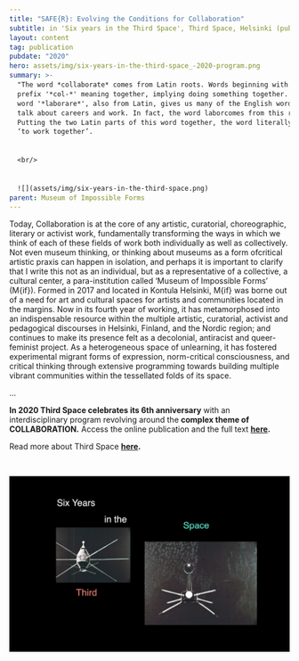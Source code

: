 ```yaml
---
title: "SAFE{R}: Evolving the Conditions for Collaboration"
subtitle: in 'Six years in the Third Space', Third Space, Helsinki (published online)
layout: content
tag: publication
pubdate: "2020"
hero: assets/img/six-years-in-the-third-space_-2020-program.png
summary: >-
  "The word *collaborate* comes from Latin roots. Words beginning with the
  prefix '*col-*' meaning together, implying doing something together. The root
  word '*laborare*', also from Latin, gives us many of the English words used to
  talk about careers and work. In fact, the word laborcomes from this root word.
  Putting the two Latin parts of this word together, the word literally means
  ‘to work together’.


  <br/>


  ![](assets/img/six-years-in-the-third-space.png)
parent: Museum of Impossible Forms
---
```

Today, Collaboration is at the core of any artistic, curatorial, choreographic, literary or activist work, fundamentally transforming the ways in which we think of each of these fields of work both individually as well as collectively. Not even museum thinking, or thinking about museums as a form ofcritical artistic praxis can happen in isolation, and perhaps it is important to clarify that I write this not as an individual, but as a representative of a collective, a cultural center, a para-institution called ‘Museum of Impossible Forms’ (M{if}). Formed in 2017 and located in Kontula Helsinki, M{if} was borne out of a need for art and cultural spaces for artists and communities located in the margins. Now in its fourth year of working, it has metamorphosed into an indispensable resource within the multiple artistic, curatorial, activist and pedagogical discourses in Helsinki, Finland, and the Nordic region; and continues to make its presence felt as a decolonial, antiracist and queer-feminist project. As a heterogeneous space of unlearning, it has fostered experimental migrant forms of expression, norm-critical consciousness, and critical thinking through extensive programming towards building multiple vibrant communities within the tessellated folds of its space.
<br/>

...

**​In 2020 Third Space celebrates its 6th anniversary** with an interdisciplinary program revolving around the **complex theme of COLLABORATION.** Access the online publication and the full text **[here](https://6yearsinthe3rdspace.com/contributions/SAFE_R_Evolving-the-Conditions-for-Collaboration-Or-From-Safer-Spaces-to-Safer-People).**

Read more about Third Space **[here](<  http://www.th1rdspac3.com/2020.html>).**

<br/>

![Six years in the Third Space // 2020 program](assets/img/six-years-in-the-third-space_-2020-program.png)
